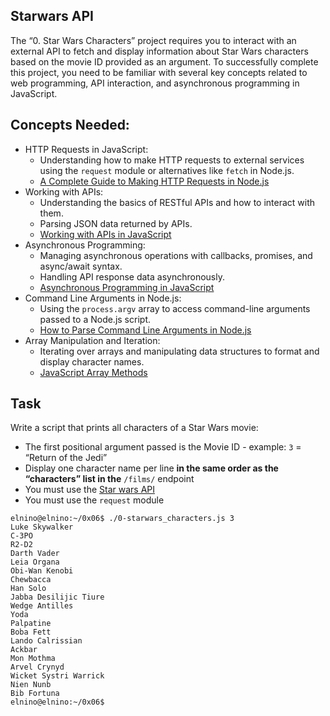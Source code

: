 ## Starwars API

The “0. Star Wars Characters” project requires you to interact with an external API to fetch and display information about Star Wars characters based on the movie ID provided as an argument. To successfully complete this project, you need to be familiar with several key concepts related to web programming, API interaction, and asynchronous programming in JavaScript.

## Concepts Needed:
- HTTP Requests in JavaScript:
  - Understanding how to make HTTP requests to external services using the `request` module or alternatives like `fetch` in Node.js.
  - [A Complete Guide to Making HTTP Requests in Node.js](https://www.memberstack.com/blog/node-http-request)
- Working with APIs:
  - Understanding the basics of RESTful APIs and how to interact with them.
  - Parsing JSON data returned by APIs.
  - [Working with APIs in JavaScript](https://developer.mozilla.org/en-US/docs/Learn/JavaScript/Client-side_web_APIs/Introduction)
- Asynchronous Programming:
  - Managing asynchronous operations with callbacks, promises, and async/await syntax.
  - Handling API response data asynchronously.
  - [Asynchronous Programming in JavaScript](https://developer.mozilla.org/en-US/docs/Learn/JavaScript/Asynchronous)
- Command Line Arguments in Node.js:
  - Using the `process.argv` array to access command-line arguments passed to a Node.js script.
  - [How to Parse Command Line Arguments in Node.js](https://tecadmin.net/how-to-parse-command-line-arguments-in-nodejs/)
- Array Manipulation and Iteration:
  - Iterating over arrays and manipulating data structures to format and display character names.
  - [JavaScript Array Methods](https://developer.mozilla.org/en-US/docs/Web/JavaScript/Reference/Global_Objects/Array)

## Task
Write a script that prints all characters of a Star Wars movie:
  - The first positional argument passed is the Movie ID - example: `3` = “Return of the Jedi”
  - Display one character name per line **in the same order as the “characters” list in the** `/films/` endpoint
  - You must use the [Star wars API](https://swapi-api.alx-tools.com/)
  - You must use the `request` module

```
elnino@elnino:~/0x06$ ./0-starwars_characters.js 3
Luke Skywalker
C-3PO
R2-D2
Darth Vader
Leia Organa
Obi-Wan Kenobi
Chewbacca
Han Solo
Jabba Desilijic Tiure
Wedge Antilles
Yoda
Palpatine
Boba Fett
Lando Calrissian
Ackbar
Mon Mothma
Arvel Crynyd
Wicket Systri Warrick
Nien Nunb
Bib Fortuna
elnino@elnino:~/0x06$ 
```
